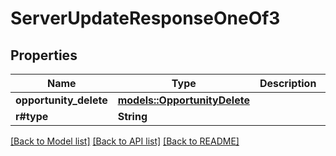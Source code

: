 # ServerUpdateResponseOneOf3

## Properties

| Name                   | Type                                                  | Description | Notes |
| ---------------------- | ----------------------------------------------------- | ----------- | ----- |
| **opportunity_delete** | [**models::OpportunityDelete**](OpportunityDelete.md) |             |
| **r#type**             | **String**                                            |             |

[[Back to Model list]](../README.md#documentation-for-models) [[Back to API list]](../README.md#documentation-for-api-endpoints) [[Back to README]](../README.md)
